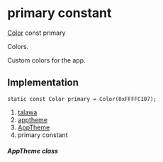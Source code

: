 
<div>

# primary constant

</div>


[Color](https://api.flutter.dev/flutter/painting/Color-class.html) const
primary



Colors.

Custom colors for the app.



## Implementation

``` language-dart
static const Color primary = Color(0xFFFFC107);
```







1.  [talawa](../../index.md)
2.  [apptheme](../../apptheme/)
3.  [AppTheme](../../apptheme/AppTheme-class.md)
4.  primary constant

##### AppTheme class







